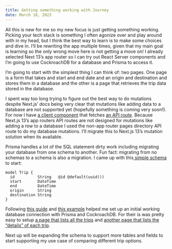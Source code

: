 ```yaml
---
title: Getting something working with Journey
date: March 18, 2023
---
```


All this is new for me so my new focus is just getting something working. Picking your tech stack is something I often agonize over and play around with in my head, but I think the best way to learn is to make some choices and dive in. I’ll be rewriting the app multiple times, given that my main goal is learning so the only wrong move here is not getting a move on! I already selected Next 13’s app router so I can try out React Server components and I’m going to use CockroachDB for a database and Prisma to access it.

I’m going to start with the simplest thing I can think of: two pages. One page is a form that takes and start and end date and an origin and destination and stores them in a database and the other is a page that retrieves the trip data stored in the database.

I spent way too long trying to figure out the best way to do mutations despite Next.js’ docs being very clear that mutations like adding data to a database are not supported yet (hopefully something is coming very soon!). For now I have [a client component](https://github.com/mattcarrollcode/journey/blob/f62dd31ae28e7a2877a706048a77135b87444757/components/date.tsx) that fetches [an API route](https://github.com/mattcarrollcode/journey/blob/f62dd31ae28e7a2877a706048a77135b87444757/pages/api/create.ts). Because Next.js 13’s app routers API routes are not designed for mutations like adding a row to a database I used the non-app router pages directory API route to do my database mutations. I’ll migrate this to Next.js 13’s mutation solution when its  available.

Prisma handles a lot of the SQL statement dirty work including migrating your database from one schema to another. Fun fact: migrating from no schemas to a schema is also a migration. I came up with this[ simple schema](https://github.com/mattcarrollcode/journey/blob/main/prisma/schema.prisma) to start:

```tsx
model Trip {
  id          String   @id @default(uuid())
  start       DateTime
  end         DateTime
  origin      String
  destination String
}
```

Following [this guide](https://www.prisma.io/docs/getting-started/setup-prisma/start-from-scratch/relational-databases/using-prisma-migrate-typescript-cockroachdb) and [this example](https://github.com/prisma/prisma-examples/blob/latest/databases/cockroachdb/prisma/schema.prisma) helped me set up an initial working database connection with Prisma and CockroachDB. For their is was pretty easy to setup [a page that lists all the trips](https://github.com/mattcarrollcode/journey/blob/main/app/trips/page.tsx) and [another page that lists the “details” of each trip](https://github.com/mattcarrollcode/journey/blob/main/app/trips/%5Bslug%5D/page.tsx).

Next up will be expanding the schema to support more tables and fields to start supporting my use case of comparing different trip options.

